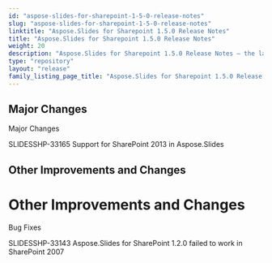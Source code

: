 ```yaml
---
id: "aspose-slides-for-sharepoint-1-5-0-release-notes"
slug: "aspose-slides-for-sharepoint-1-5-0-release-notes"
linktitle: "Aspose.Slides for Sharepoint 1.5.0 Release Notes"
title: "Aspose.Slides for Sharepoint 1.5.0 Release Notes"
weight: 20
description: "Aspose.Slides for Sharepoint 1.5.0 Release Notes – the latest updates and fixes."
type: "repository"
layout: "release"
family_listing_page_title: "Aspose.Slides for Sharepoint 1.5.0 Release Notes"
---
```


## **Major Changes**
Major Changes

SLIDESSHP-33165 Support for SharePoint 2013 in Aspose.Slides
## **Other Improvements and Changes**
# **Other Improvements and Changes**
Bug Fixes

SLIDESSHP-33143 Aspose.Slides for SharePoint 1.2.0 failed to work in SharePoint 2007

